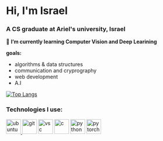 <h1 align="left">Hi, I'm Israel</h1>
<h3 align="left">A CS graduate at Ariel's university, Israel</h3>

🌱 **I’m currently learning Computer Vision and Deep Learining**

**goals:**
* algorithms & data structures
* communication and cryprography
* web development
* A.I


[![Top Langs](https://github-readme-stats.vercel.app/api/top-langs/?username=CyberSrul&layout=compact&hide_border=true&theme=transparent)](https://github.com/anuraghazra/github-readme-stats)


<h3 align="left">Technologies I use:</h3>
<p align="left"> <a href="https://git-scm.com/" target="_blank" rel="noreferrer">

<img src="https://user-images.githubusercontent.com/25181517/186884153-99edc188-e4aa-4c84-91b0-e2df260ebc33.png" alt="ubuntu" width="40" height="40"/> </a>
<img src="https://user-images.githubusercontent.com/25181517/192108372-f71d70ac-7ae6-4c0d-8395-51d8870c2ef0.png" alt="git" width="40" height="40"/> </a>
<img src="https://user-images.githubusercontent.com/25181517/192108891-d86b6220-e232-423a-bf5f-90903e6887c3.png" alt="vsc" width="40" height="40"/> </a>
<img src="https://user-images.githubusercontent.com/25181517/192106070-46255bcf-65e6-4c6b-a296-bf8d0d8fb2a7.png" alt="c" width="40" height="40"/> 
<img src="https://user-images.githubusercontent.com/25181517/183423507-c056a6f9-1ba8-4312-a350-19bcbc5a8697.png" alt="python" width="40" height="40"/> </a>
<img src="https://encrypted-tbn0.gstatic.com/images?q=tbn:ANd9GcSgz3MIeztz19XtiTNxJaxyNOJ_FhNTEPIc-A&s" alt="pytorch" width="40" height="40"/> 

</p>
